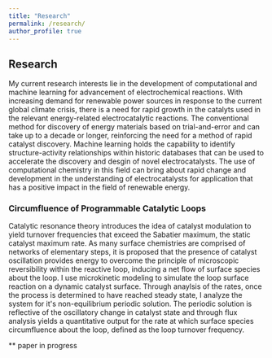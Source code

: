 ```yaml
---
title: "Research"
permalink: /research/
author_profile: true
---
```

## Research
My current research interests lie in the development of computational and machine learning for advancement of electrochemical reactions. With increasing demand for renewable power sources in response to the current global climate crisis, there is a need for rapid growth in the catalyts used in the relevant energy-related electrocatalytic reactions. The conventional method for discovery of energy materials based on trial-and-error and can take up to a decade or longer, reinforcing the need for a method of rapid catalyst discovery. Machine learning holds the capability to identify structure-activity relationships within historic databases that can be used to accelerate the discovery and desgin of novel electrocatalysts. The use of computational chemistry in this field can bring about rapid change and development in the understanding of electrocatalysts for application that has a positive impact in the field of renewable energy.

### Circumfluence of Programmable Catalytic Loops
Catalytic resonance theory introduces the idea of catalyst modulation to yield turnover frequencies that exceed the Sabatier maximum, the static catalyst maximum rate. As many surface chemistries are comprised of networks of elementary steps, it is proposed that the presence of catalyst oscillation provides energy to overcome the principle of microscopic reversibility within the reactive loop, inducing a net flow of surface species about the loop. I use microkinetic modeling to simulate the loop surface reaction on a dynamic catalyst surface. Through anaylsis of the rates, once the process is determined to have reached steady state, I analyze the system for it's non-equilibrium periodic solution. The periodic solution is reflective of the oscillatory change in catalyst state and through flux analysis yields a quantitative output for the rate at which surface species circumfluence about the loop, defined as the loop turnover frequency. 

** paper in progress
